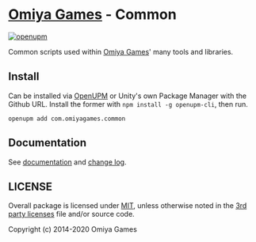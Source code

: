 # [Omiya Games](https://www.omiyagames.com/) - Common

[![openupm](https://img.shields.io/npm/v/com.omiyagames.common?label=openupm&registry_uri=https://package.openupm.com)](https://openupm.com/packages/com.omiyagames.common/)

Common scripts used within [Omiya Games](https://www.omiyagames.com/)' many tools and libraries.

## Install

Can be installed via [OpenUPM](https://openupm.com/) or Unity's own Package Manager with the Github URL.  Install the former with `npm install -g openupm-cli`, then run.

```
openupm add com.omiyagames.common
```

## Documentation

See [documentation](/Documentation~/Common.md) and [change log](/CHANGELOG.md).

## LICENSE

Overall package is licensed under [MIT](/LICENSE.md), unless otherwise noted in the [3rd party licenses](/THIRD%20PARTY%20NOTICES.md) file and/or source code.

Copyright (c) 2014-2020 Omiya Games
